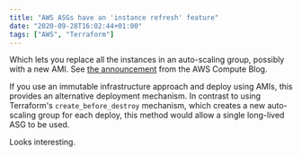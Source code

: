 ```yaml
---
title: "AWS ASGs have an 'instance refresh' feature"
date: "2020-09-28T16:02:44+01:00"
tags: ["AWS", "Terraform"]
---
```


Which lets you replace all the instances in an auto-scaling group, possibly with
a new AMI. See [the announcement](https://aws.amazon.com/blogs/compute/introducing-instance-refresh-for-ec2-auto-scaling/)
from the AWS Compute Blog.

If you use an immutable infrastructure approach and deploy using AMIs, this
provides an alternative deployment mechanism. In contrast to using Terraform's
`create_before_destroy` mechanism, which creates a new auto-scaling group for
each deploy, this method would allow a single long-lived ASG to be used.

Looks interesting.
